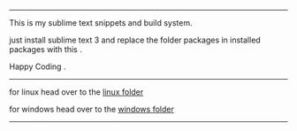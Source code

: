 ___
This is my sublime text snippets and build system.

just install sublime text 3 and replace the folder packages in installed packages with this .

Happy Coding .
___
for linux head over to the [linux folder](linux)

for windows head over to the [windows folder](windows)

___